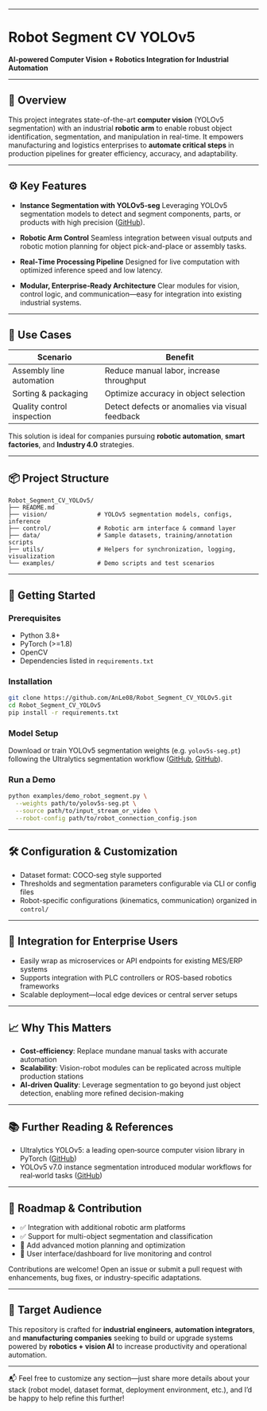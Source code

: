 
---

# Robot Segment CV YOLOv5

**AI‑powered Computer Vision + Robotics Integration for Industrial Automation**

---

## 🚀 Overview

This project integrates state-of-the-art **computer vision** (YOLOv5 segmentation) with an industrial **robotic arm** to enable robust object identification, segmentation, and manipulation in real-time. It empowers manufacturing and logistics enterprises to **automate critical steps** in production pipelines for greater efficiency, accuracy, and adaptability.

---

## ⚙️ Key Features

* **Instance Segmentation with YOLOv5‑seg**
  Leveraging YOLOv5 segmentation models to detect and segment components, parts, or products with high precision ([GitHub][1]).

* **Robotic Arm Control**
  Seamless integration between visual outputs and robotic motion planning for object pick-and-place or assembly tasks.

* **Real‑Time Processing Pipeline**
  Designed for live computation with optimized inference speed and low latency.

* **Modular, Enterprise‑Ready Architecture**
  Clear modules for vision, control logic, and communication—easy for integration into existing industrial systems.

---

## 🎯 Use Cases

| Scenario                   | Benefit                                         |
| -------------------------- | ----------------------------------------------- |
| Assembly line automation   | Reduce manual labor, increase throughput        |
| Sorting & packaging        | Optimize accuracy in object selection           |
| Quality control inspection | Detect defects or anomalies via visual feedback |

This solution is ideal for companies pursuing **robotic automation**, **smart factories**, and **Industry 4.0** strategies.

---

## 📦 Project Structure

```
Robot_Segment_CV_YOLOv5/
├── README.md
├── vision/              # YOLOv5 segmentation models, configs, inference
├── control/             # Robotic arm interface & command layer
├── data/                # Sample datasets, training/annotation scripts
├── utils/               # Helpers for synchronization, logging, visualization
└── examples/            # Demo scripts and test scenarios
```

---

## 🧪 Getting Started

### Prerequisites

* Python 3.8+
* PyTorch (>=1.8)
* OpenCV
* Dependencies listed in `requirements.txt`

### Installation

```bash
git clone https://github.com/AnLe08/Robot_Segment_CV_YOLOv5.git
cd Robot_Segment_CV_YOLOv5
pip install -r requirements.txt
```

### Model Setup

Download or train YOLOv5 segmentation weights (e.g. `yolov5s-seg.pt`) following the Ultralytics segmentation workflow ([GitHub][2], [GitHub][1]).

### Run a Demo

```bash
python examples/demo_robot_segment.py \
  --weights path/to/yolov5s-seg.pt \
  --source path/to/input_stream_or_video \
  --robot-config path/to/robot_connection_config.json
```

---

## 🛠️ Configuration & Customization

* Dataset format: COCO‑seg style supported
* Thresholds and segmentation parameters configurable via CLI or config files
* Robot-specific configurations (kinematics, communication) organized in `control/`

---

## 🧩 Integration for Enterprise Users

* Easily wrap as microservices or API endpoints for existing MES/ERP systems
* Supports integration with PLC controllers or ROS-based robotics frameworks
* Scalable deployment—local edge devices or central server setups

---

## 📈 Why This Matters

* **Cost-efficiency**: Replace mundane manual tasks with accurate automation
* **Scalability**: Vision-robot modules can be replicated across multiple production stations
* **AI-driven Quality**: Leverage segmentation to go beyond just object detection, enabling more refined decision-making

---

## 📚 Further Reading & References

* Ultralytics YOLOv5: a leading open‑source computer vision library in PyTorch ([GitHub][1])
* YOLOv5 v7.0 instance segmentation introduced modular workflows for real‑world tasks ([GitHub][2])

---

## 🎯 Roadmap & Contribution

* ✅ Integration with additional robotic arm platforms
* ✅ Support for multi-object segmentation and classification
* 🚧 Add advanced motion planning and optimization
* 🚧 User interface/dashboard for live monitoring and control

Contributions are welcome! Open an issue or submit a pull request with enhancements, bug fixes, or industry-specific adaptations.

---

## 🧍 Target Audience

This repository is crafted for **industrial engineers**, **automation integrators**, and **manufacturing companies** seeking to build or upgrade systems powered by **robotics + vision AI** to increase productivity and operational automation.

---

📬 Feel free to customize any section—just share more details about your stack (robot model, dataset format, deployment environment, etc.), and I’d be happy to help refine this further!

[1]: https://github.com/ultralytics/yolov5?utm_source=chatgpt.com "YOLOv5 🚀 in PyTorch > ONNX > CoreML > TFLite"
[2]: https://github.com/ultralytics/yolov5/discussions/10258?utm_source=chatgpt.com "v7.0 - YOLOv5 SOTA Realtime Instance Segmentation"
